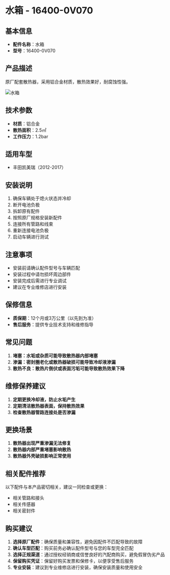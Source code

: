 # 水箱 - 16400-0V070

## 基本信息

- **配件名称**：水箱
- **型号**：16400-0V070

## 产品描述

原厂配套散热器，采用铝合金材质，散热效果好，耐腐蚀性强。


![水箱](/image/car-parts/16400-0V070.jpg)

## 技术参数

- **材质**：铝合金
- **散热面积**：2.5㎡
- **工作压力**：1.2bar

## 适用车型

- 丰田凯美瑞（2012-2017）

## 安装说明

1. 确保车辆处于熄火状态并冷却
2. 断开电池负极
3. 拆卸原有配件
4. 按照原厂规格安装新配件
5. 连接所有管路和线束
6. 重新连接电池负极
7. 启动车辆进行测试

## 注意事项

- 安装前请确认配件型号与车辆匹配
- 安装过程中请勿损坏周边部件
- 安装完成后需进行专业调试
- 建议在专业维修店进行安装

## 保修信息

- **质保期**：12个月或3万公里（以先到为准）
- **售后服务**：提供专业技术支持和维修指导

## 常见问题

1. **堵塞：水垢或杂质可能导致散热器内部堵塞**
2. **渗漏：密封圈老化或散热器破损可能导致冷却液渗漏**
3. **散热不良：散热片倒伏或表面污垢可能导致散热效果下降**

## 维修保养建议

1. **定期更换冷却液，防止水垢产生**
2. **定期清洁散热器表面，保持散热效果**
3. **检查散热器管路连接处是否渗漏**

## 更换场景

1. **散热器出现严重渗漏无法修复**
2. **散热器内部严重堵塞影响散热**
3. **散热器外壳破损影响正常使用**

## 相关配件推荐

以下配件与本产品密切相关，建议一同检查或更换：

- 相关管路和接头
- 相关传感器
- 相关密封件

## 购买建议

1. **选择原厂配件**：确保质量和兼容性，避免因配件不匹配导致的故障
2. **确认车型匹配**：购买前务必确认配件型号与您的车型完全匹配
3. **选择正规渠道**：通过授权经销商或信誉良好的汽配商购买，避免假冒伪劣产品
4. **保留购买凭证**：保留好购买发票和保修卡，以便享受售后服务
5. **专业安装**：建议到专业维修店进行安装，确保安装质量和使用安全
